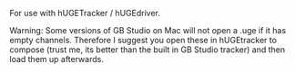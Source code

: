For use with hUGETracker / hUGEdriver.

Warning: Some versions of GB Studio on Mac will not open a .uge if it has empty channels. Therefore I suggest you open these in hUGEtracker to compose (trust me, its better than the built in GB Studio tracker) and then load them up afterwards. 
